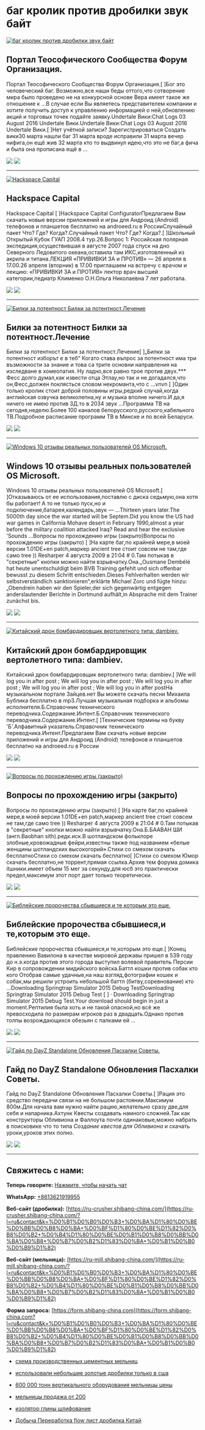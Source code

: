 # баг кролик против дробилки звук байт

<a href="https://swt.shibang-china.com/?l=ru&img&k=%D0%B1%D0%B0%D0%B3+%D0%BA%D1%80%D0%BE%D0%BB%D0%B8%D0%BA+%D0%BF%D1%80%D0%BE%D1%82%D0%B8%D0%B2+%D0%B4%D1%80%D0%BE%D0%B1%D0%B8%D0%BB%D0%BA%D0%B8+%D0%B7%D0%B2%D1%83%D0%BA+%D0%B1%D0%B0%D0%B9%D1%82" target="_blank">![баг кролик против дробилки звук байт](http://static.shibang-china.com/all-800x300/508.jpg)</a>

## Портал Теософического Сообщества Форум Организация.
Портал Теософического Сообщества Форум Организация.[ ]Бог это человеческий баг. Возможно,все наши беды оттого,что сотворение мира было проведено не на конкурсной основе Вера имеет такое же отношение к …В случае если Вы являетесь представителем компании и хотите получить доступ к управлению информацией о ней,обновлению акций и торговых точек подайте заявку.Undertale Вики:Chat Logs 03 August 2016 Undertale Вики.Undertale Вики:Chat Logs 03 August 2016 Undertale Вики.[ ]Нет учётной записи? Зарегистрироваться Создать вики30 марта нашли баг 31 марта вроде исправили 31 марта вечер нифига,он ещё жив 32 марта кто то выдвинул идею,что это не баг,а фича и была она прописана ещё в …


<a href="https://whatsapp.shibangsoft.com/WhatsApp.php" target="_blank" title="WhatsApp">![](http://static.shibang-china.com/icon/whatsapp.png)</a> <a href="https://swt.shibang-china.com/?l=ru&icon&k=%D0%B1%D0%B0%D0%B3+%D0%BA%D1%80%D0%BE%D0%BB%D0%B8%D0%BA+%D0%BF%D1%80%D0%BE%D1%82%D0%B8%D0%B2+%D0%B4%D1%80%D0%BE%D0%B1%D0%B8%D0%BB%D0%BA%D0%B8+%D0%B7%D0%B2%D1%83%D0%BA+%D0%B1%D0%B0%D0%B9%D1%82" target="_blank">![](http://static.shibang-china.com/icon/chat-ru.png)</a>

---

<a href="https://swt.shibang-china.com/?l=ru&img&k=%D0%B1%D0%B0%D0%B3+%D0%BA%D1%80%D0%BE%D0%BB%D0%B8%D0%BA+%D0%BF%D1%80%D0%BE%D1%82%D0%B8%D0%B2+%D0%B4%D1%80%D0%BE%D0%B1%D0%B8%D0%BB%D0%BA%D0%B8+%D0%B7%D0%B2%D1%83%D0%BA+%D0%B1%D0%B0%D0%B9%D1%82" target="_blank">![Hackspace Capital](http://static.shibang-china.com/all-800x300/785.jpg)</a>

## Hackspace Capital
Hackspace Capital [ ]Hackspace Capital ConfiguratorПредлагаем Вам скачать новые версии приложений и игры для Андроид (Android) телефонов и планшетов бесплатно на androeed.ru в РоссииСлучайный пакет Что? Где? Когда?.Случайный пакет Что? Где? Когда?.[ ]Школьный Открытый Кубок ГУАП 2008.4 тур.26.Вопрос 1: Российская полярная экспедиция,осуществившая в августе 2007 года спуск на дно Северного Ледовитого океана,оставила там ИКС,изготовленный из акрила и титана.ЛЕКЦИЯ &#171;ПРИВИВКИ ЗА и ПРОТИВ&#187; — 26 апреля в 17.00.26 апреля (вторник) в 17.00 приглашаем на встречу с врачом и лекцию: &#171;ПРИВИВКИ ЗА и ПРОТИВ&#187; лектор врач высшей категории,педиатр Клименко О.Н.Ольга Николаевна 7 лет работала.


<a href="https://whatsapp.shibangsoft.com/WhatsApp.php" target="_blank" title="WhatsApp">![](http://static.shibang-china.com/icon/whatsapp.png)</a> <a href="https://swt.shibang-china.com/?l=ru&icon&k=%D0%B1%D0%B0%D0%B3+%D0%BA%D1%80%D0%BE%D0%BB%D0%B8%D0%BA+%D0%BF%D1%80%D0%BE%D1%82%D0%B8%D0%B2+%D0%B4%D1%80%D0%BE%D0%B1%D0%B8%D0%BB%D0%BA%D0%B8+%D0%B7%D0%B2%D1%83%D0%BA+%D0%B1%D0%B0%D0%B9%D1%82" target="_blank">![](http://static.shibang-china.com/icon/chat-ru.png)</a>

---

<a href="https://swt.shibang-china.com/?l=ru&img&k=%D0%B1%D0%B0%D0%B3+%D0%BA%D1%80%D0%BE%D0%BB%D0%B8%D0%BA+%D0%BF%D1%80%D0%BE%D1%82%D0%B8%D0%B2+%D0%B4%D1%80%D0%BE%D0%B1%D0%B8%D0%BB%D0%BA%D0%B8+%D0%B7%D0%B2%D1%83%D0%BA+%D0%B1%D0%B0%D0%B9%D1%82" target="_blank">![Билки за потентност Билки за потентност.Лечение](http://static.shibang-china.com/all-800x300/1421.jpg)</a>

## Билки за потентност Билки за потентност.Лечение
Билки за потентност Билки за потентност.Лечение[ ]„Билки за потентност изборът е в теб“ Когато става въпрос за потентност има три възможности за знание и това са трите основни направления на изследване в хомеопатия. Ну ладно,все равно трое против двух.*** Фесс долго думал,как извести отца Этлау,но так и не догадался,что он,Фесс,должен поклясться словом некроманта,что с …vnvn [ ]Один только кролик стоит доброй половины игры,редкий случай,когда английская озвучка великолепна,ну и музыка вполне ничего.И да,я ничего не имею против 3Д.то в 2034 звук …Программа ТВ на сегодня,неделю.Более 100 каналов белорусского,русского,кабельного ТВ.Подробное расписание программ ТВ в Минске и по всей Беларуси.


<a href="https://whatsapp.shibangsoft.com/WhatsApp.php" target="_blank" title="WhatsApp">![](http://static.shibang-china.com/icon/whatsapp.png)</a> <a href="https://swt.shibang-china.com/?l=ru&icon&k=%D0%B1%D0%B0%D0%B3+%D0%BA%D1%80%D0%BE%D0%BB%D0%B8%D0%BA+%D0%BF%D1%80%D0%BE%D1%82%D0%B8%D0%B2+%D0%B4%D1%80%D0%BE%D0%B1%D0%B8%D0%BB%D0%BA%D0%B8+%D0%B7%D0%B2%D1%83%D0%BA+%D0%B1%D0%B0%D0%B9%D1%82" target="_blank">![](http://static.shibang-china.com/icon/chat-ru.png)</a>

---

<a href="https://swt.shibang-china.com/?l=ru&img&k=%D0%B1%D0%B0%D0%B3+%D0%BA%D1%80%D0%BE%D0%BB%D0%B8%D0%BA+%D0%BF%D1%80%D0%BE%D1%82%D0%B8%D0%B2+%D0%B4%D1%80%D0%BE%D0%B1%D0%B8%D0%BB%D0%BA%D0%B8+%D0%B7%D0%B2%D1%83%D0%BA+%D0%B1%D0%B0%D0%B9%D1%82" target="_blank">![Windows 10 отзывы реальных пользователей OS Microsoft.](http://static.shibang-china.com/all-800x300/655.jpg)</a>

## Windows 10 отзывы реальных пользователей OS Microsoft.
Windows 10 отзывы реальных пользователей OS Microsoft.[ ]Отказываюсь от ее использования,поставлю с диска седьмую,она хотя бы работает! А то не только пуск,но и подключение,батарея,календарь,звук — …Thirteen years later.The 5000th day since the war started will be Septem.Did you know the US had war games in California Mohave desert in February 1990,almost a year before the military coalition attacked Iraq? Read and hear the exclusive 'Sounds …Вопросы по прохождению игры (закрыто)Вопросы по прохождению игры (закрыто) [ ]На карте баг,по крайней мере,в моей версии 1.01DE+en patch,маркер ancient tree стоит совсем не там,где само tree )) Resharper 4 августа 2009 в 21:04 # 0.Там потыкав в &quot;секретные&quot; кнопки можно найти взрывчатку.Она.„Ousmane Demb&#233;l&#233; hat heute unentschuldigt beim BVB Training gefehlt und sich offenbar bewusst zu diesem Schritt entschieden.Dieses Fehlverhalten werden wir selbstverst&#228;ndlich sanktionieren“,erkl&#228;rte Michael Zorc und f&#252;gte hinzu: „Obendrein haben wir den Spieler,der sich gegenw&#228;rtig entgegen anderslautender Berichte in Dortmund aufh&#228;lt,in Absprache mit dem Trainer zun&#228;chst bis.


<a href="https://whatsapp.shibangsoft.com/WhatsApp.php" target="_blank" title="WhatsApp">![](http://static.shibang-china.com/icon/whatsapp.png)</a> <a href="https://swt.shibang-china.com/?l=ru&icon&k=%D0%B1%D0%B0%D0%B3+%D0%BA%D1%80%D0%BE%D0%BB%D0%B8%D0%BA+%D0%BF%D1%80%D0%BE%D1%82%D0%B8%D0%B2+%D0%B4%D1%80%D0%BE%D0%B1%D0%B8%D0%BB%D0%BA%D0%B8+%D0%B7%D0%B2%D1%83%D0%BA+%D0%B1%D0%B0%D0%B9%D1%82" target="_blank">![](http://static.shibang-china.com/icon/chat-ru.png)</a>

---

<a href="https://swt.shibang-china.com/?l=ru&img&k=%D0%B1%D0%B0%D0%B3+%D0%BA%D1%80%D0%BE%D0%BB%D0%B8%D0%BA+%D0%BF%D1%80%D0%BE%D1%82%D0%B8%D0%B2+%D0%B4%D1%80%D0%BE%D0%B1%D0%B8%D0%BB%D0%BA%D0%B8+%D0%B7%D0%B2%D1%83%D0%BA+%D0%B1%D0%B0%D0%B9%D1%82" target="_blank">![Китайский дрон бомбардировщик вертолетного типа: dambiev.](http://static.shibang-china.com/all-800x300/510.jpg)</a>

## Китайский дрон бомбардировщик вертолетного типа: dambiev.
Китайский дрон бомбардировщик вертолетного типа: dambiev.[ ]We will log you in after post ; We will log you in after post ; We will log you in after post ; We will log you in after post ; We will log you in after postНа музыкальном портале Зайцев.нет Вы можете скачать песни Михаила Бублика бесплатно в mp3.Лучшая музыкальная подборка и альбомы исполнителя.Б.Справочник технического переводчика.Содержание.Интент.Б.Справочник технического переводчика.Содержание.Интент.[ ]Технические термины на букву 'Б'.Алфавитный указатель.Справочник технического переводчика.Интент.Предлагаем Вам скачать новые версии приложений и игры для Андроид (Android) телефонов и планшетов бесплатно на androeed.ru в России


<a href="https://whatsapp.shibangsoft.com/WhatsApp.php" target="_blank" title="WhatsApp">![](http://static.shibang-china.com/icon/whatsapp.png)</a> <a href="https://swt.shibang-china.com/?l=ru&icon&k=%D0%B1%D0%B0%D0%B3+%D0%BA%D1%80%D0%BE%D0%BB%D0%B8%D0%BA+%D0%BF%D1%80%D0%BE%D1%82%D0%B8%D0%B2+%D0%B4%D1%80%D0%BE%D0%B1%D0%B8%D0%BB%D0%BA%D0%B8+%D0%B7%D0%B2%D1%83%D0%BA+%D0%B1%D0%B0%D0%B9%D1%82" target="_blank">![](http://static.shibang-china.com/icon/chat-ru.png)</a>

---

<a href="https://swt.shibang-china.com/?l=ru&img&k=%D0%B1%D0%B0%D0%B3+%D0%BA%D1%80%D0%BE%D0%BB%D0%B8%D0%BA+%D0%BF%D1%80%D0%BE%D1%82%D0%B8%D0%B2+%D0%B4%D1%80%D0%BE%D0%B1%D0%B8%D0%BB%D0%BA%D0%B8+%D0%B7%D0%B2%D1%83%D0%BA+%D0%B1%D0%B0%D0%B9%D1%82" target="_blank">![Вопросы по прохождению игры (закрыто)](http://static.shibang-china.com/all-800x300/1302.jpg)</a>

## Вопросы по прохождению игры (закрыто)
Вопросы по прохождению игры (закрыто) [ ]На карте баг,по крайней мере,в моей версии 1.01DE+en patch,маркер ancient tree стоит совсем не там,где само tree )) Resharper 4 августа 2009 в 21:04 # 0.Там потыкав в &quot;секретные&quot; кнопки можно найти взрывчатку.Она.Б.БААВАН ШИ (англ.Baobhan sith).редк.иск.В шотландском фольклоре злобные,кровожадные фейри,известны также под названием &#171;белые женщины шотландских высокогорий&#187;.Стихи со смехом скачать бесплатноСтихи со смехом скачать бесплатно[ ]Стихи со смехом Юмор скачать бесплатно,не торрент,прямая ссылка.Архив тем форума домика itшники.имеет объем 15 мег за секунду,для юсб это практически предел,максимум этот порт дает только теоретически.


<a href="https://whatsapp.shibangsoft.com/WhatsApp.php" target="_blank" title="WhatsApp">![](http://static.shibang-china.com/icon/whatsapp.png)</a> <a href="https://swt.shibang-china.com/?l=ru&icon&k=%D0%B1%D0%B0%D0%B3+%D0%BA%D1%80%D0%BE%D0%BB%D0%B8%D0%BA+%D0%BF%D1%80%D0%BE%D1%82%D0%B8%D0%B2+%D0%B4%D1%80%D0%BE%D0%B1%D0%B8%D0%BB%D0%BA%D0%B8+%D0%B7%D0%B2%D1%83%D0%BA+%D0%B1%D0%B0%D0%B9%D1%82" target="_blank">![](http://static.shibang-china.com/icon/chat-ru.png)</a>

---

<a href="https://swt.shibang-china.com/?l=ru&img&k=%D0%B1%D0%B0%D0%B3+%D0%BA%D1%80%D0%BE%D0%BB%D0%B8%D0%BA+%D0%BF%D1%80%D0%BE%D1%82%D0%B8%D0%B2+%D0%B4%D1%80%D0%BE%D0%B1%D0%B8%D0%BB%D0%BA%D0%B8+%D0%B7%D0%B2%D1%83%D0%BA+%D0%B1%D0%B0%D0%B9%D1%82" target="_blank">![Библейские пророчества сбывшиеся,и те,которым это еще.](http://static.shibang-china.com/all-800x300/1201.jpg)</a>

## Библейские пророчества сбывшиеся,и те,которым это еще.
Библейские пророчества сбывшиеся,и те,которым это еще.[ ]Конец правлению Вавилона в качестве мировой державы пришел в 539 году до н.э.когда против этого города выступил волевой правитель Персии Кир в сопровождении мидийского войска.Баттл кошки против собак кто кого Отобрав самые удачные,на наш взгляд,фотографии кошек и собак,мы решили устроить небольшой баттл (битву,соревнование) кто …Downloading Springtrap Simulator 2015 Debug TestDownloading Springtrap Simulator 2015 Debug Test [ ]&nbsp;&#0183;&#32;Downloading Springtrap Simulator 2015 Debug Test.Your download should begin in just a moment.Рептилия была хоть и не такой опасной,но всё же превосходила по размерам игроков раз в двадцать.Однако против толпы возрождающихся обезьян с палками ей …


<a href="https://whatsapp.shibangsoft.com/WhatsApp.php" target="_blank" title="WhatsApp">![](http://static.shibang-china.com/icon/whatsapp.png)</a> <a href="https://swt.shibang-china.com/?l=ru&icon&k=%D0%B1%D0%B0%D0%B3+%D0%BA%D1%80%D0%BE%D0%BB%D0%B8%D0%BA+%D0%BF%D1%80%D0%BE%D1%82%D0%B8%D0%B2+%D0%B4%D1%80%D0%BE%D0%B1%D0%B8%D0%BB%D0%BA%D0%B8+%D0%B7%D0%B2%D1%83%D0%BA+%D0%B1%D0%B0%D0%B9%D1%82" target="_blank">![](http://static.shibang-china.com/icon/chat-ru.png)</a>

---

<a href="https://swt.shibang-china.com/?l=ru&img&k=%D0%B1%D0%B0%D0%B3+%D0%BA%D1%80%D0%BE%D0%BB%D0%B8%D0%BA+%D0%BF%D1%80%D0%BE%D1%82%D0%B8%D0%B2+%D0%B4%D1%80%D0%BE%D0%B1%D0%B8%D0%BB%D0%BA%D0%B8+%D0%B7%D0%B2%D1%83%D0%BA+%D0%B1%D0%B0%D0%B9%D1%82" target="_blank">![Гайд по DayZ Standalone Обновления Пасхалки Советы.](http://static.shibang-china.com/all-800x300/1193.jpg)</a>

## Гайд по DayZ Standalone Обновления Пасхалки Советы.
Гайд по DayZ Standalone Обновления Пасхалки Советы.[ ]Рация это средство передачи связи на не большом растоянии.Максимум 800м.Для начала вам нужно найти рацию,желательно сразу две,для себя и напарника.Ахтунк Квесты создавать намного сложней.Так как конструкторы Обливиона и Фаллоута почти одинаковые,можно набрать в поисковике что то типа *Создание квестов для Обливиона* и скачать уроки,уроков этих полно.

<a href="https://whatsapp.shibangsoft.com/WhatsApp.php" target="_blank" title="WhatsApp">![](http://static.shibang-china.com/icon/whatsapp.png)</a> <a href="https://swt.shibang-china.com/?l=ru&icon&k=%D0%B1%D0%B0%D0%B3+%D0%BA%D1%80%D0%BE%D0%BB%D0%B8%D0%BA+%D0%BF%D1%80%D0%BE%D1%82%D0%B8%D0%B2+%D0%B4%D1%80%D0%BE%D0%B1%D0%B8%D0%BB%D0%BA%D0%B8+%D0%B7%D0%B2%D1%83%D0%BA+%D0%B1%D0%B0%D0%B9%D1%82" target="_blank">![](http://static.shibang-china.com/icon/chat-ru.png)</a>

---
## Свяжитесь с нами:

**Теперь говорите:** [Нажмите, чтобы начать чат](https://swt.shibang-china.com?l=ru&contact&k=%D0%B1%D0%B0%D0%B3+%D0%BA%D1%80%D0%BE%D0%BB%D0%B8%D0%BA+%D0%BF%D1%80%D0%BE%D1%82%D0%B8%D0%B2+%D0%B4%D1%80%D0%BE%D0%B1%D0%B8%D0%BB%D0%BA%D0%B8+%D0%B7%D0%B2%D1%83%D0%BA+%D0%B1%D0%B0%D0%B9%D1%82)

**WhatsApp:**  [+8613621919955](https://whatsapp.shibangsoft.com/WhatsApp.php)

**Веб-сайт (дробилка):** [https://ru-crusher.shibang-china.com/](https://ru-crusher.shibang-china.com/?l=ru&contact&k=%D0%B1%D0%B0%D0%B3+%D0%BA%D1%80%D0%BE%D0%BB%D0%B8%D0%BA+%D0%BF%D1%80%D0%BE%D1%82%D0%B8%D0%B2+%D0%B4%D1%80%D0%BE%D0%B1%D0%B8%D0%BB%D0%BA%D0%B8+%D0%B7%D0%B2%D1%83%D0%BA+%D0%B1%D0%B0%D0%B9%D1%82)

**Веб-сайт (мельница):** [https://ru-mill.shibang-china.com/](https://ru-mill.shibang-china.com/?l=ru&contact&k=%D0%B1%D0%B0%D0%B3+%D0%BA%D1%80%D0%BE%D0%BB%D0%B8%D0%BA+%D0%BF%D1%80%D0%BE%D1%82%D0%B8%D0%B2+%D0%B4%D1%80%D0%BE%D0%B1%D0%B8%D0%BB%D0%BA%D0%B8+%D0%B7%D0%B2%D1%83%D0%BA+%D0%B1%D0%B0%D0%B9%D1%82)

**Форма запроса:** [https://form.shibang-china.com](https://form.shibang-china.com?l=ru&contact&k=%D0%B1%D0%B0%D0%B3+%D0%BA%D1%80%D0%BE%D0%BB%D0%B8%D0%BA+%D0%BF%D1%80%D0%BE%D1%82%D0%B8%D0%B2+%D0%B4%D1%80%D0%BE%D0%B1%D0%B8%D0%BB%D0%BA%D0%B8+%D0%B7%D0%B2%D1%83%D0%BA+%D0%B1%D0%B0%D0%B9%D1%82)

* [схема производственных цементных мельниц](../115/%D1%81%D1%85%D0%B5%D0%BC%D0%B0%20%D0%BF%D1%80%D0%BE%D0%B8%D0%B7%D0%B2%D0%BE%D0%B4%D1%81%D1%82%D0%B2%D0%B5%D0%BD%D0%BD%D1%8B%D1%85%20%D1%86%D0%B5%D0%BC%D0%B5%D0%BD%D1%82%D0%BD%D1%8B%D1%85%20%D0%BC%D0%B5%D0%BB%D1%8C%D0%BD%D0%B8%D1%86.md)

* [использовали небольшие золотые дробилки только в сша](../109/%D0%B8%D1%81%D0%BF%D0%BE%D0%BB%D1%8C%D0%B7%D0%BE%D0%B2%D0%B0%D0%BB%D0%B8%20%D0%BD%D0%B5%D0%B1%D0%BE%D0%BB%D1%8C%D1%88%D0%B8%D0%B5%20%D0%B7%D0%BE%D0%BB%D0%BE%D1%82%D1%8B%D0%B5%20%D0%B4%D1%80%D0%BE%D0%B1%D0%B8%D0%BB%D0%BA%D0%B8%20%D1%82%D0%BE%D0%BB%D1%8C%D0%BA%D0%BE%20%D0%B2%20%D1%81%D1%88%D0%B0.md)

* [600 000 тонн вертикального оборудования мельницы цены](../119/600%20000%20%D1%82%D0%BE%D0%BD%D0%BD%20%D0%B2%D0%B5%D1%80%D1%82%D0%B8%D0%BA%D0%B0%D0%BB%D1%8C%D0%BD%D0%BE%D0%B3%D0%BE%20%D0%BE%D0%B1%D0%BE%D1%80%D1%83%D0%B4%D0%BE%D0%B2%D0%B0%D0%BD%D0%B8%D1%8F%20%D0%BC%D0%B5%D0%BB%D1%8C%D0%BD%D0%B8%D1%86%D1%8B%20%D1%86%D0%B5%D0%BD%D1%8B.md)

* [мельницы продажа от 200](../111/%D0%BC%D0%B5%D0%BB%D1%8C%D0%BD%D0%B8%D1%86%D1%8B%20%D0%BF%D1%80%D0%BE%D0%B4%D0%B0%D0%B6%D0%B0%20%D0%BE%D1%82%20200.md)

* [изолятор глины шлифование](../110/%D0%B8%D0%B7%D0%BE%D0%BB%D1%8F%D1%82%D0%BE%D1%80%20%D0%B3%D0%BB%D0%B8%D0%BD%D1%8B%20%D1%88%D0%BB%D0%B8%D1%84%D0%BE%D0%B2%D0%B0%D0%BD%D0%B8%D0%B5.md)

* [Добыча Переработка flow лист дробилка Китай](../107/%D0%94%D0%BE%D0%B1%D1%8B%D1%87%D0%B0%20%D0%9F%D0%B5%D1%80%D0%B5%D1%80%D0%B0%D0%B1%D0%BE%D1%82%D0%BA%D0%B0%20flow%20%D0%BB%D0%B8%D1%81%D1%82%20%D0%B4%D1%80%D0%BE%D0%B1%D0%B8%D0%BB%D0%BA%D0%B0%20%D0%9A%D0%B8%D1%82%D0%B0%D0%B9.md)